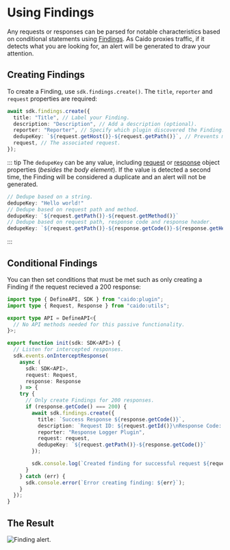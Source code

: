 # Using Findings

Any requests or responses can be parsed for notable characteristics based on conditional statements using [Findings](https://docs.caido.io/guides/findings.html). As Caido proxies traffic, if it detects what you are looking for, an alert will be generated to draw your attention.

## Creating Findings

To create a Finding, use `sdk.findings.create()`. The `title`, `reporter` and `request` properties are required:

``` ts
await sdk.findings.create({
  title: "Title", // Label your Finding.
  description: "Description", // Add a description (optional).
  reporter: "Reporter", // Specify which plugin discovered the Finding.
  dedupeKey: `${request.getHost()}-${request.getPath()}`, // Prevents multiple alerts for request with matching characteristics (optional).
  request, // The associated request.
});
```

::: tip
The `dedupeKey` can be any value, including [request](https://developer.caido.io/reference/sdks/backend/#request) or [response](https://developer.caido.io/reference/sdks/backend/#response-3) object properties (_besides the body element_). If the value is detected a second time, the Finding will be considered a duplicate and an alert will not be generated.

``` ts
// Dedupe based on a string.
dedupeKey: "Hello world!"
// Dedupe based on request path and method.
dedupeKey: `${request.getPath()}-${request.getMethod()}`
// Dedupe based on request path, response code and response header.
dedupeKey: `${request.getPath()}-${response.getCode()}-${response.getHeader("Content-Length")}`
```

:::

## Conditional Findings

You can then set conditions that must be met such as only creating a Finding if the request recieved a 200 response:

``` ts
import type { DefineAPI, SDK } from "caido:plugin";
import type { Request, Response } from "caido:utils";

export type API = DefineAPI<{
  // No API methods needed for this passive functionality.
}>;

export function init(sdk: SDK<API>) {
  // Listen for intercepted responses.
  sdk.events.onInterceptResponse(
    async (
      sdk: SDK<API>, 
      request: Request, 
      response: Response
    ) => {
    try {
      // Only create Findings for 200 responses.
      if (response.getCode() === 200) {
        await sdk.findings.create({
          title: `Success Response ${response.getCode()}`,
          description: `Request ID: ${request.getId()}\nResponse Code: ${response.getCode()}`,
          reporter: "Response Logger Plugin",
          request: request,
          dedupeKey: `${request.getPath()}-${response.getCode()}`
        });

        sdk.console.log(`Created finding for successful request ${request.getId()}`);
      }
    } catch (err) {
      sdk.console.error(`Error creating finding: ${err}`);
    }
  });
}
 ```

## The Result

<img alt="Finding alert." src="/_images/findings.png" centered />
